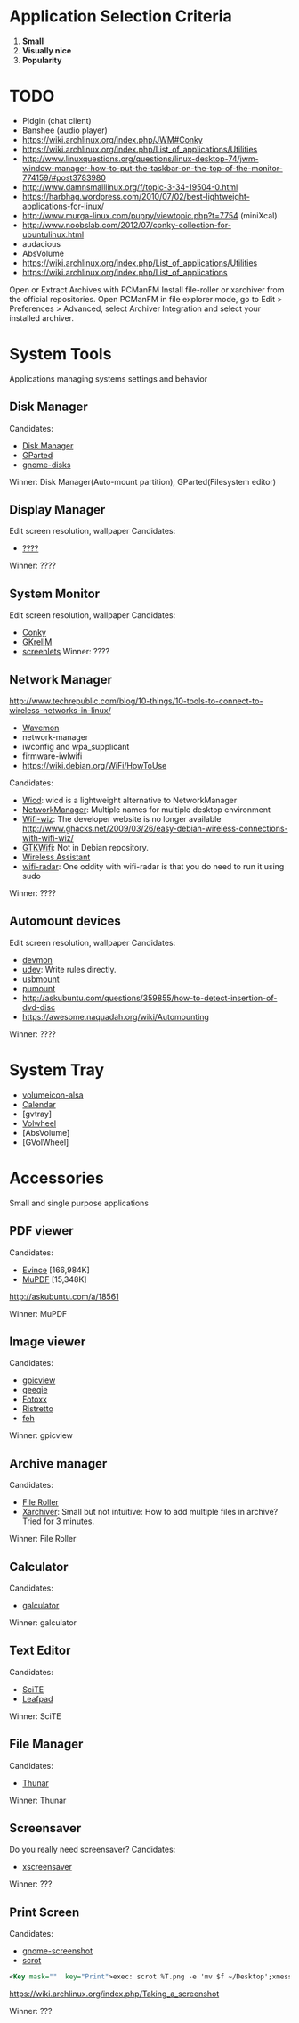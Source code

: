 # Application Selection Criteria
1. **Small**
1. **Visually nice**
1. **Popularity**

# TODO
* Pidgin (chat client)
* Banshee (audio player)
* https://wiki.archlinux.org/index.php/JWM#Conky
* https://wiki.archlinux.org/index.php/List_of_applications/Utilities
* http://www.linuxquestions.org/questions/linux-desktop-74/jwm-window-manager-how-to-put-the-taskbar-on-the-top-of-the-monitor-774159/#post3783980
* http://www.damnsmalllinux.org/f/topic-3-34-19504-0.html
* https://harbhag.wordpress.com/2010/07/02/best-lightweight-applications-for-linux/
* http://www.murga-linux.com/puppy/viewtopic.php?t=7754 (miniXcal)
* http://www.noobslab.com/2012/07/conky-collection-for-ubuntulinux.html
* audacious
* AbsVolume
* https://wiki.archlinux.org/index.php/List_of_applications/Utilities
* https://wiki.archlinux.org/index.php/List_of_applications

Open or Extract Archives with PCManFM
Install file-roller or xarchiver from the official repositories.
Open PCManFM in file explorer mode, go to Edit > Preferences > Advanced, select Archiver Integration and select your installed archiver.

# System Tools
Applications managing systems settings and behavior

## Disk Manager
Candidates:
* [Disk Manager](http://flomertens.free.fr/disk-manager/)
* [GParted](http://gparted.sourceforge.net/)
* [gnome-disks](https://packages.debian.org/jessie/gnome-disk-utility)

Winner: Disk Manager(Auto-mount partition), GParted(Filesystem editor)

## Display Manager
Edit screen resolution, wallpaper
Candidates:
* [????](????)

Winner: ????

## System Monitor
Edit screen resolution, wallpaper
Candidates:
* [Conky](http://conky.sourceforge.net/)
* [GKrellM](http://gkrellm.srcbox.net/)
* [screenlets](http://screenlets.org/)
Winner: ????

## Network Manager

http://www.techrepublic.com/blog/10-things/10-tools-to-connect-to-wireless-networks-in-linux/
* [Wavemon](http://eden-feed.erg.abdn.ac.uk/wavemon/)
* network-manager
* iwconfig and wpa_supplicant
* firmware-iwlwifi
* https://wiki.debian.org/WiFi/HowToUse

Candidates:
* [Wicd](http://wicd.sourceforge.net/): wicd is a lightweight alternative to NetworkManager
* [NetworkManager](https://wiki.gnome.org/Projects/NetworkManager): Multiple names for multiple desktop environment
* [Wifi-wiz](http://students.ou.edu/B/David.W.Braker-1/programs.html): The developer website is no longer available http://www.ghacks.net/2009/03/26/easy-debian-wireless-connections-with-wifi-wiz/
* [GTKWifi](http://gtkwifi.sourceforge.net/): Not in Debian repository.
* [Wireless Assistant](http://www.kde-apps.org/content/show.php?content=21832)
* [wifi-radar](http://wifi-radar.berlios.de/): One oddity with wifi-radar is that you do need to run it using sudo
 
Winner: ????

## Automount devices
Edit screen resolution, wallpaper
Candidates:
* [devmon](http://ignorantguru.github.io/udevil)
* [udev](https://www.kernel.org/pub/linux/utils/kernel/hotplug/udev/udev.html): Write rules directly.
* [usbmount](???)
* [pumount](:???)
* http://askubuntu.com/questions/359855/how-to-detect-insertion-of-dvd-disc
* https://awesome.naquadah.org/wiki/Automounting

Winner: ????

# System Tray
* [volumeicon-alsa](https://packages.debian.org/sid/sound/volumeicon-alsa)
* [Calendar](https://github.com/dmedvinsky/gsimplecal)
* [gvtray]
* [Volwheel](https://debmintux.wordpress.com/2012/04/06/howto-install-perl-volwheel-volume-controller/)
* [AbsVolume]
* [GVolWheel]


# Accessories
Small and single purpose applications

## PDF viewer
Candidates:
* [Evince](https://wiki.gnome.org/Apps/Evince) [166,984K]
* [MuPDF](http://mupdf.com/) [15,348K]

http://askubuntu.com/a/18561

Winner: MuPDF

## Image viewer
Candidates:
* [gpicview](http://lxde.sourceforge.net/gpicview/)
* [geeqie](http://geeqie.sourceforge.net/)
* [Fotoxx](http://www.kornelix.com/fotoxx.html)
* [Ristretto](http://goodies.xfce.org/projects/applications/ristretto)
* [feh](http://feh.finalrewind.org/)

Winner: gpicview

## Archive manager
Candidates:
* [File Roller](http://fileroller.sourceforge.net/)
* [Xarchiver](http://xarchiver.sourceforge.net/): Small but not intuitive: How to add multiple files in archive? Tried for 3 minutes.

Winner: File Roller

## Calculator
Candidates:
* [galculator](http://galculator.sourceforge.net/)

Winner: galculator

## Text Editor
Candidates:
* [SciTE](http://www.scintilla.org/SciTE.html)
* [Leafpad](http://tarot.freeshell.org/leafpad/)

Winner: SciTE

## File Manager
Candidates:
* [Thunar](http://docs.xfce.org/xfce/thunar/start)

Winner: Thunar

## Screensaver
Do you really need screensaver?
Candidates:
* [xscreensaver](http://www.jwz.org/xscreensaver/)

Winner: ???

## Print Screen

Candidates:
* [gnome-screenshot](https://wiki.gnome.org/GnomeUtils)
* [scrot](http://freshmeat.net/projects/scrot)

```xml
<Key mask=""  key="Print">exec: scrot %T.png -e 'mv $f ~/Desktop';xmessage " Screenshot Done! " -center</Key>
```

https://wiki.archlinux.org/index.php/Taking_a_screenshot

Winner: ???